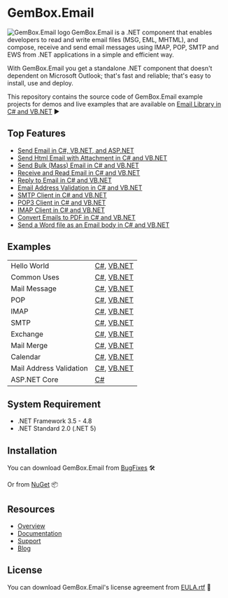 # GemBox.Email

<img src="https://www.gemboxsoftware.com/images/NugetGbe.png" alt="GemBox.Email logo" align="left" />

GemBox.Email is a .NET component that enables developers to read and write email files (MSG, EML, MHTML), and compose, receive and send email messages using IMAP, POP, SMTP and EWS from .NET applications in a simple and efficient way.

With GemBox.Email you get a standalone .NET component that doesn't dependent on Microsoft Outlook; that's fast and reliable; that's easy to install, use and deploy.

This repository contains the source code of GemBox.Email example projects for demos and live examples that are available on [Email Library in C# and VB.NET](https://www.gemboxsoftware.com/email/examples/c-sharp-vb-net-email-library/201) ▶

## Top Features

* [Send Email in C#, VB.NET, and ASP.NET](https://www.gemboxsoftware.com/email/examples/send-email-c-sharp-vb-asp-net/101)
* [Send Html Email with Attachment in C# and VB.NET](https://www.gemboxsoftware.com/email/examples/send-html-email-with-attachment-c-sharp-vb-net/603)
* [Send Bulk (Mass) Email in C# and VB.NET](https://www.gemboxsoftware.com/email/examples/c-sharp-send-bulk-email/804)
* [Receive and Read Email in C# and VB.NET](https://www.gemboxsoftware.com/email/examples/receive-read-email-c-sharp-vb/102)
* [Reply to Email in C# and VB.NET](https://www.gemboxsoftware.com/email/examples/reply-email-c-sharp-vb-net/103)
* [Email Address Validation in C# and VB.NET](https://www.gemboxsoftware.com/email/examples/c-sharp-validate-email/401)
* [SMTP Client in C# and VB.NET](https://www.gemboxsoftware.com/email/examples/c-sharp-smtp-client/801)
* [POP3 Client in C# and VB.NET](https://www.gemboxsoftware.com/email/examples/c-sharp-pop3-client/701)
* [IMAP Client in C# and VB.NET](https://www.gemboxsoftware.com/email/examples/c-sharp-imap-client/301)
* [Convert Emails to PDF in C# and VB.NET](https://www.gemboxsoftware.com/email/examples/c-sharp-convert-email-to-pdf/107)
* [Send a Word file as an Email body in C# and VB.NET](https://www.gemboxsoftware.com/email/examples/c-sharp-send-word-as-email/108)

## Examples

| | |
| --- | --- |
| Hello World | [C#](https://github.com/GemBox-d-o-o/GemBox.Email.Examples/tree/master/C%23/Hello%20World), [VB.NET](https://github.com/GemBox-d-o-o/GemBox.Email.Examples/tree/master/VB.NET/Hello%20World) |
| Common Uses | [C#](https://github.com/GemBox-d-o-o/GemBox.Email.Examples/tree/master/C%23/Common%20Uses), [VB.NET](https://github.com/GemBox-d-o-o/GemBox.Email.Examples/tree/master/VB.NET/Common%20Uses) |
| Mail Message | [C#](https://github.com/GemBox-d-o-o/GemBox.Email.Examples/tree/master/C%23/Mail%20Message), [VB.NET](https://github.com/GemBox-d-o-o/GemBox.Email.Examples/tree/master/VB.NET/Mail%20Message) |
| POP | [C#](https://github.com/GemBox-d-o-o/GemBox.Email.Examples/tree/master/C%23/POP), [VB.NET](https://github.com/GemBox-d-o-o/GemBox.Email.Examples/tree/master/VB.NET/POP) |
| IMAP | [C#](https://github.com/GemBox-d-o-o/GemBox.Email.Examples/tree/master/C%23/IMAP), [VB.NET](https://github.com/GemBox-d-o-o/GemBox.Email.Examples/tree/master/VB.NET/IMAP) |
| SMTP | [C#](https://github.com/GemBox-d-o-o/GemBox.Email.Examples/tree/master/C%23/SMTP), [VB.NET](https://github.com/GemBox-d-o-o/GemBox.Email.Examples/tree/master/VB.NET/SMTP) |
| Exchange | [C#](https://github.com/GemBox-d-o-o/GemBox.Email.Examples/tree/master/C%23/Exchange), [VB.NET](https://github.com/GemBox-d-o-o/GemBox.Email.Examples/tree/master/VB.NET/Exchange) |
| Mail Merge | [C#](https://github.com/GemBox-d-o-o/GemBox.Email.Examples/tree/master/C%23/Mail%20Merge), [VB.NET](https://github.com/GemBox-d-o-o/GemBox.Email.Examples/tree/master/VB.NET/Mail%20Merge) |
| Calendar | [C#](https://github.com/GemBox-d-o-o/GemBox.Email.Examples/tree/master/C%23/Calendar), [VB.NET](https://github.com/GemBox-d-o-o/GemBox.Email.Examples/tree/master/VB.NET/Calendar) |
| Mail Address Validation | [C#](https://github.com/GemBox-d-o-o/GemBox.Email.Examples/tree/master/C%23/Mail%20Address%20Validation), [VB.NET](https://github.com/GemBox-d-o-o/GemBox.Email.Examples/tree/master/VB.NET/Mail%20Address%20Validation) |
| ASP.NET Core | [C#](https://github.com/GemBox-d-o-o/GemBox.Email.Examples/tree/master/C%23/ASP.NET%20Core) |

## System Requirement

* .NET Framework 3.5 - 4.8
* .NET Standard 2.0 (.NET 5)

## Installation

You can download GemBox.Email from [BugFixes](https://www.gemboxsoftware.com/email/downloads/bugfixes.html) 🛠️

Or from [NuGet](https://www.nuget.org/packages/GemBox.Email/) 📦

## Resources

* [Overview](https://www.gemboxsoftware.com/email)
* [Documentation](https://www.gemboxsoftware.com/email/docs/introduction.html)
* [Support](https://www.gemboxsoftware.com/email/support)
* [Blog](https://www.gemboxsoftware.com/gembox-email)

## License

You can download GemBox.Email's license agreement from [EULA.rtf](https://www.gemboxsoftware.com/EULA.rtf) 📝
